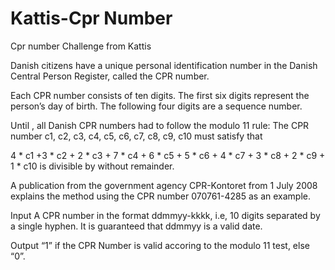# Kattis-Cpr Number

Cpr number Challenge from Kattis

Danish citizens have a unique personal identification number in the Danish Central Person Register, called the CPR number.

Each CPR number consists of ten digits. The first six digits represent the person’s day of birth. The following four digits are a sequence number.

Until , all Danish CPR numbers had to follow the modulo 11 rule: The CPR number c1, c2, c3, c4, c5, c6, c7, c8, c9, c10 must satisfy that

4 * c1 +3 * c2 + 2 * c3 + 7 * c4 + 6 * c5 + 5 * c6 + 4 * c7 + 3 * c8 + 2 * c9 + 1 * c10 is divisible by  without remainder.

A publication from the government agency CPR-Kontoret from 1 July 2008 explains the method using the CPR number 070761-4285 as an example.

Input
A CPR number in the format ddmmyy-kkkk, i.e, 10 digits separated by a single hyphen. It is guaranteed that ddmmyy is a valid date.

Output
“1” if the CPR Number is valid accoring to the modulo 11 test, else “0”.